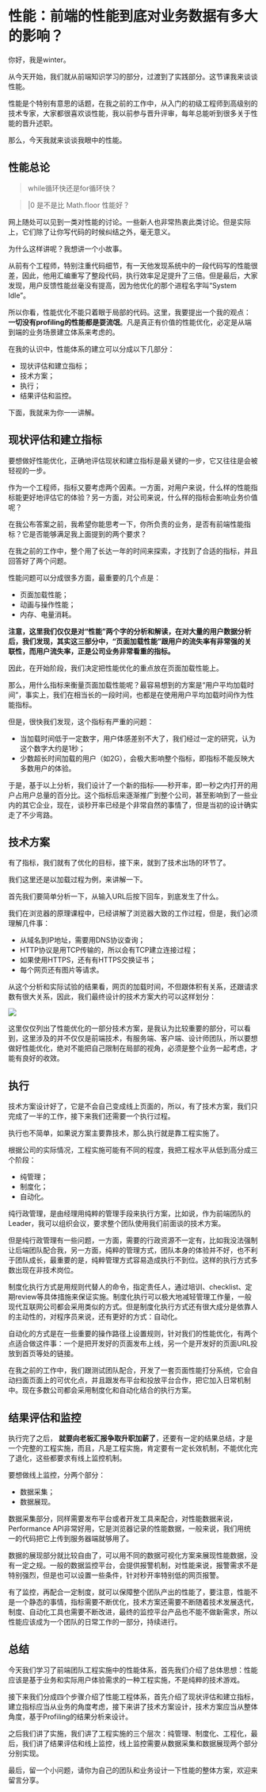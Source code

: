# 性能：前端的性能到底对业务数据有多大的影响？
你好，我是winter。

从今天开始，我们就从前端知识学习的部分，过渡到了实践部分。这节课我来谈谈性能。

性能是个特别有意思的话题，在我之前的工作中，从入门的初级工程师到高级别的技术专家，大家都很喜欢谈性能，我以前参与晋升评审，每年总能听到很多关于性能的晋升述职。

那么，今天我就来谈谈我眼中的性能。

## 性能总论

> while循环快还是for循环快？

> \|0 是不是比 Math.floor 性能好？

网上随处可以见到一类对性能的讨论。一些新人也非常热衷此类讨论。但是实际上，它们除了让你写代码的时候纠结之外，毫无意义。

为什么这样讲呢？我想讲一个小故事。

从前有个工程师，特别注重代码细节，有一天他发现系统中的一段代码写的性能很差，因此，他用汇编重写了整段代码，执行效率足足提升了三倍。但是最后，大家发现，用户反馈性能丝毫没有提高，因为他优化的那个进程名字叫“System Idle”。

所以你看，性能优化不能只着眼于局部的代码。这里，我要提出一个我的观点： **一切没有profiling的性能都是耍流氓**。凡是真正有价值的性能优化，必定是从端到端的业务场景建立体系来考虑的。

在我的认识中，性能体系的建立可以分成以下几部分：

- 现状评估和建立指标；
- 技术方案；
- 执行；
- 结果评估和监控。

下面，我就来为你一一讲解。

## 现状评估和建立指标

要想做好性能优化，正确地评估现状和建立指标是最关键的一步，它又往往是会被轻视的一步。

作为一个工程师，指标又要考虑两个因素。一方面，对用户来说，什么样的性能指标能更好地评估它的体验？另一方面，对公司来说，什么样的指标会影响业务价值呢？

在我公布答案之前，我希望你能思考一下，你所负责的业务，是否有前端性能指标？它是否能够满足我上面提到的两个要求？

在我之前的工作中，整个用了长达一年的时间来探索，才找到了合适的指标，并且回答好了两个问题。

性能问题可以分成很多方面，最重要的几个点是：

- 页面加载性能；
- 动画与操作性能；
- 内存、电量消耗。

**注意，这里我们仅仅是对“性能”两个字的分析和解读，在对大量的用户数据分析后，我们发现，其实这三部分中，“页面加载性能”跟用户的流失率有非常强的关联性，而用户流失率，正是公司业务非常看重的指标。**

因此，在开始阶段，我们决定把性能优化的重点放在页面加载性能上。

那么，用什么指标来衡量页面加载性能呢？最容易想到的方案是“用户平均加载时间”，事实上，我们在相当长的一段时间，也都是在使用用户平均加载时间作为性能指标。

但是，很快我们发现，这个指标有严重的问题：

- 当加载时间低于一定数字，用户体感差别不大了，我们经过一定的研究，认为这个数字大约是1秒；
- 少数超长时间加载的用户（如2G），会极大影响整个指标，即指标不能反映大多数用户的体验。

于是，基于以上分析，我们设计了一个新的指标——秒开率，即一秒之内打开的用户占用户总量的百分比。这个指标后来逐渐推广到整个公司，甚至影响到了一些业内的其它企业，现在，谈秒开率已经是个非常自然的事情了，但是当初的设计确实走了不少弯路。

## 技术方案

有了指标，我们就有了优化的目标，接下来，就到了技术出场的环节了。

我们这里还是以加载过程为例，来讲解一下。

首先我们要简单分析一下，从输入URL后按下回车，到底发生了什么。

我们在浏览器的原理课程中，已经讲解了浏览器大致的工作过程，但是，我们必须理解几件事：

- 从域名到IP地址，需要用DNS协议查询；
- HTTP协议是用TCP传输的，所以会有TCP建立连接过程；
- 如果使用HTTPS，还有有HTTPS交换证书；
- 每个网页还有图片等请求。

从这个分析和实际试验的结果看，网页的加载时间，不但跟体积有关系，还跟请求数有很大关系，因此，我们最终设计的技术方案大约可以这样划分：

![](images/94156/6b5051c452af8c3db5fbb8ba6b9e34f2.jpg)

这里仅仅列出了性能优化的一部分技术方案，是我认为比较重要的部分，可以看到，这里涉及的并不仅仅是前端技术，有服务端、客户端、设计师团队，所以要想做好性能优化，绝对不能把自己限制在局部的视角，必须是整个业务一起考虑，才能有良好的收效。

## 执行

技术方案设计好了，它是不会自己变成线上页面的，所以，有了技术方案，我们只完成了一半的工作，接下来我们还需要一个执行过程。

执行也不简单，如果说方案主要靠技术，那么执行就是靠工程实施了。

根据公司的实际情况，工程实施可能有不同的程度，我把工程水平从低到高分成三个阶段：

- 纯管理；
- 制度化；
- 自动化。

纯行政管理，是由经理用纯粹的管理手段来执行方案，比如说，作为前端团队的Leader，我可以组织会议，要求整个团队使用我们前面谈的技术方案。

但是纯行政管理有一些问题，一方面，需要的行政资源不一定有，比如我没法强制让后端团队配合我，另一方面，纯粹的管理方式，团队本身的体验并不好，也不利于团队成长，最重要的是，纯粹管理方式容易造成执行不到位。这样的执行方式多数出现在非技术岗位。

制度化执行方式是用规则代替人的命令，指定责任人，通过培训、checklist、定期review等具体措施来保证实施。制度化执行可以极大地减轻管理工作量，一般现代互联网公司都会采用类似的方式。但是制度化执行方式还有很大成分是依靠人的主动性的，对程序员来说，还有更好的方式：自动化。

自动化的方式是在一些重要的操作路径上设置规则，针对我们的性能优化，有两个点适合做这件事：一个是把开发好的页面发布上线，另一个是开发好的页面URL投放到首页等处的链接。

在我之前的工作中，我们跟测试团队配合，开发了一套页面性能打分系统，它会自动扫面页面上的可优化点，并且跟发布平台和投放平台合作，把它加入日常机制中。现在多数公司都会采用制度化和自动化结合的执行方案。

## 结果评估和监控

执行完了之后， **就要向老板汇报争取升职加薪了**，还要有一定的结果总结，才是一个完整的工程实施，而且，凡是工程实施，肯定要有一定长效机制，不能优化完了退化，这些都要求有线上监控机制。

要想做线上监控，分两个部分：

- 数据采集；
- 数据展现。

数据采集部分，同样需要发布平台或者开发工具来配合，对性能数据来说，Performance API非常好用，它是浏览器记录的性能数据，一般来说，我们用统一的代码把它上传到服务器端就够用了。

数据的展现部分就比较自由了，可以用不同的数据可视化方案来展现性能数据，没有一定之规。一般的数据监控平台，会提供报警机制，对性能来说，报警需求不是特别强烈，但是也可以设置一些条件，针对秒开率特别低的网页报警。

有了监控，再配合一定制度，就可以保障整个团队产出的性能了，要注意，性能不是一个静态的事情，指标需要不断优化，技术方案还需要不断随着技术发展迭代，制度、自动化工具也需要不断改进，最终的监控平台产品也不能不做新需求，所以性能应该成为一个团队的日常工作的一部分，持续进行。

## 总结

今天我们学习了前端团队工程实施中的性能体系，首先我们介绍了总体思想：性能应该是基于业务和实际用户体验需求的一种工程实施，不是纯粹的技术游戏。

接下来我们分成四个步骤介绍了性能工程体系，首先介绍了现状评估和建立指标，建立指标应当从业务的角度考虑，接下来讲了技术方案设计，技术方案应当从整体角度，基于Profiling的结果分析来设计。

之后我们讲了实施，我们讲了工程实施的三个层次：纯管理、制度化、工程化，最后，我们讲了结果评估和线上监控，线上监控需要从数据采集和数据展现两个部分分别实现。

最后，留一个小问题，请你为自己的团队和业务设计一下性能的整体方案，欢迎来留言分享。